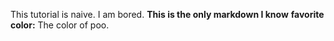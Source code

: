 This tutorial is naive.
I am bored.
**This is the only markdown I know** 
__favorite color:__ The color of poo. 
